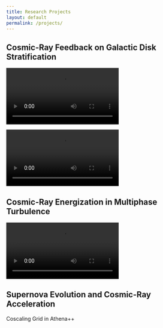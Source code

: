 ```yaml
---
title: Research Projects
layout: default
permalink: /projects/
---
```


## Cosmic-Ray Feedback on Galactic Disk Stratification
![Cosmic-Rays and Parker Instability Paraview Render](/assets/paraviewNew.mp4)

<video controls>
  <source src="/assets/paraviewNew.mp4" type="video/mp4">
</video>

## Cosmic-Ray Energization in Multiphase Turbulence
![Cosmic-Rays Feedback in ICM Turbulent Box](https://roarkhabegger.github.io/assets/gammaLumDensTemp.mp4)


## Supernova Evolution and Cosmic-Ray Acceleration
Coscaling Grid in Athena++
